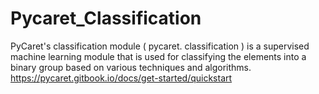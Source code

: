# Pycaret_Classification   
PyCaret's classification module ( pycaret. classification ) is a supervised machine learning module that is used for classifying the elements into a binary group based on various techniques and algorithms.
https://pycaret.gitbook.io/docs/get-started/quickstart   
